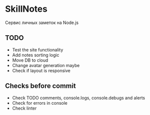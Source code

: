 # SkillNotes

Сервис личных заметок на Node.js

## TODO

* Test the site functionality
* Add notes sorting logic
* Move DB to cloud
* Change avatar generation maybe
* Check if layout is responsive

## Checks before commit

* Check TODO comments, console.logs, console.debugs and alerts
* Check for errors in console
* Check linter
